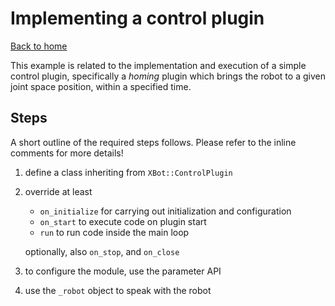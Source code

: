 # Implementing a control plugin

[Back to home](../../README)

This example is related to the implementation and execution of a simple control plugin, specifically a *homing* plugin which brings the robot to a given joint space position, within a specified time.

## Steps
A short outline of the required steps follows. Please refer to the inline comments for more details!

1) define a class inheriting from `XBot::ControlPlugin`
2) override at least 
   - `on_initialize` for carrying out initialization and configuration
   - `on_start` to execute code on plugin start
   - `run` to run code inside the main loop
  
   optionally, also `on_stop`, and `on_close`

3) to configure the module, use the parameter API
4) use the `_robot` object to speak with the robot